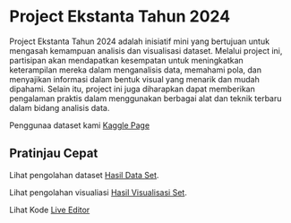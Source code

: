 # Project Ekstanta Tahun 2024
Project Ekstanta Tahun 2024 adalah inisiatif mini yang bertujuan untuk mengasah kemampuan analisis dan visualisasi dataset. Melalui project ini, partisipan akan mendapatkan kesempatan untuk meningkatkan keterampilan mereka dalam menganalisis data, memahami pola, dan menyajikan informasi dalam bentuk visual yang menarik dan mudah dipahami. Selain itu, project ini juga diharapkan dapat memberikan pengalaman praktis dalam menggunakan berbagai alat dan teknik terbaru dalam bidang analisis data. 

Penggunaa dataset kami [Kaggle Page](https://www.kaggle.com/datasets/shariful07/student-mental-health)

## Pratinjau Cepat
Lihat pengolahan dataset [Hasil Data Set](data/Student_Mental_Health_V1.csv). 

Lihat pengolahan visualiasi [Hasil Visualisasi Set](data/image).

Lihat Kode [Live Editor](https://colab.research.google.com/github/Oenm176/project_ekstanta/blob/main/Data_Visualisation.ipynb#scrollTo=dvBxBjlWzR4a)
